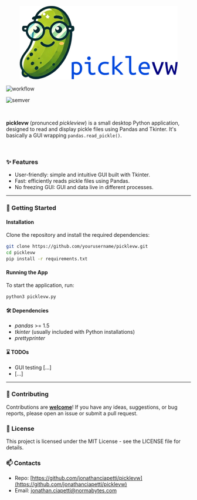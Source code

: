 [//]: # (![Static Badge]&#40;https://img.shields.io/badge/build-passed-green&#41;)

<p align="center">
    <img src="./logo/picklevw_logo_and_name.png" />
</p>

<p align="center" style="display: inline;">

![workflow](https://github.com/jonathanciapetti/picklevw/actions/workflows/python-app.yml/badge.svg)

![semver](https://img.shields.io/badge/semver-0.0.0-blue)

</p>


<!-- ![logo](./logo/picklevw_logo.png) -->

<br />

**picklevw** (pronunced *pickleview*) is a small desktop Python application, designed to read and display pickle files using Pandas and Tkinter.
It's basically a GUI wrapping `pandas.read_pickle()`.

<br />

### ✨ Features

- User-friendly: simple and intuitive GUI built with Tkinter.
- Fast: efficiently reads pickle files using Pandas.
- No freezing GUI: GUI and data live in different processes.

---

### 🚀 Getting Started

#### Installation

Clone the repository and install the required dependencies:

```bash
git clone https://github.com/yourusername/picklevw.git
cd picklevw
pip install -r requirements.txt
```
#### Running the App

To start the application, run:

```bash
python3 picklevw.py
```

#### 🛠️ Dependencies
- *pandas* >= 1.5
- *tkinter* (usually included with Python installations)
- *prettyprinter*

#### ⌛ TODOs
- GUI testing [...]
- [...]

---

### 🤝 Contributing
Contributions are <ins>**welcome**</ins>! If you have any ideas, suggestions, or bug reports, please open an issue or submit a pull request.


### 📜 License
This project is licensed under the MIT License - see the LICENSE file for details.

### 📫 Contacts
- Repo: [https://github.com/jonathanciapetti/picklevw](https://github.com/jonathanciapetti/picklevw)
- Email: [jonathan.ciapetti@normabytes.com](mailto:jonathan.ciapetti@normabytes.com)
